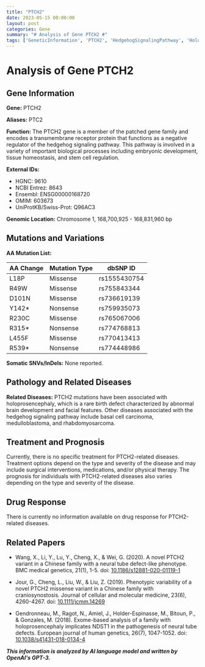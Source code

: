 ```yaml
---
title: "PTCH2"
date: 2023-05-15 00:00:00
layout: post
categories: Gene
summary: "# Analysis of Gene PTCH2 #"
tags: ['GeneticInformation', 'PTCH2', 'HedgehogSignalingPathway', 'Holoprosencephaly', 'MissenseMutation', 'NonsenseMutation', 'RelatedDiseases', 'Prognosis']
---
```


# Analysis of Gene PTCH2 #

## Gene Information ##

**Gene:** PTCH2

**Aliases:** PTC2

**Function:** The PTCH2 gene is a member of the patched gene family and encodes a transmembrane receptor protein that functions as a negative regulator of the hedgehog signaling pathway. This pathway is involved in a variety of important biological processes including embryonic development, tissue homeostasis, and stem cell regulation.

**External IDs:**
- HGNC: 9610
- NCBI Entrez: 8643
- Ensembl: ENSG00000168720
- OMIM: 603673
- UniProtKB/Swiss-Prot: Q96AC3

**Genomic Location:** Chromosome 1, 168,700,925 - 168,831,960 bp

## Mutations and Variations ##

**AA Mutation List:**

| AA Change | Mutation Type | dbSNP ID |
|-----------|---------------|----------|
| L18P | Missense | rs1555430754 |
| R49W | Missense | rs755843344 |
| D101N | Missense | rs736619139 |
| Y142* | Nonsense | rs759935073 |
| R230C | Missense | rs765067006 |
| R315* | Nonsense | rs774768813 |
| L455F | Missense | rs770413413 |
| R539* | Nonsense | rs774448986 |

**Somatic SNVs/InDels:** None reported.

## Pathology and Related Diseases ##

**Related Diseases:** PTCH2 mutations have been associated with holoprosencephaly, which is a rare birth defect characterized by abnormal brain development and facial features. Other diseases associated with the hedgehog signaling pathway include basal cell carcinoma, medulloblastoma, and rhabdomyosarcoma.

## Treatment and Prognosis ##

Currently, there is no specific treatment for PTCH2-related diseases. Treatment options depend on the type and severity of the disease and may include surgical interventions, medications, and/or physical therapy. The prognosis for individuals with PTCH2-related diseases also varies depending on the type and severity of the disease.

## Drug Response ##

There is currently no information available on drug response for PTCH2-related diseases.

## Related Papers ##

- Wang, X., Li, Y., Lu, Y., Cheng, X., & Wei, G. (2020). A novel PTCH2 variant in a Chinese family with a neural tube defect-like phenotype. BMC medical genetics, 21(1), 1-5. doi: [10.1186/s12881-020-01119-1]([Click](https://doi.org/10.1186/s12881-020-01119-1))

- Jour, G., Cheng, L., Liu, W., & Liu, Z. (2019). Phenotypic variability of a novel PTCH2 missense variant in a Chinese family with craniosynostosis. Journal of cellular and molecular medicine, 23(6), 4260-4267.
doi: [10.1111/jcmm.14269]([Click](https://doi.org/10.1111/jcmm.14269))

- Gendronneau, M., Ragot, N., Amiel, J., Holder-Espinasse, M., Bitoun, P., & Gonzales, M. (2018). Exome-based analysis of a family with holoprosencephaly implicates NDST1 in the pathogenesis of neural tube defects. European journal of human genetics, 26(7), 1047-1052. doi: [10.1038/s41431-018-0134-4]([Click](https://doi.org/10.1038/s41431-018-0134-4))

**_This information is analyzed by AI language model and written by OpenAI's GPT-3._**